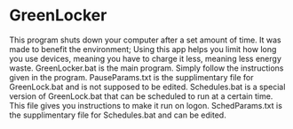 # GreenLocker
This program shuts down your computer after a set amount of time. It was made to benefit the environment; Using this app helps you limit how long you use devices, meaning you have to charge it less, meaning less energy waste.
GreenLocker.bat is the main program. Simply follow the instructions given in the program.
PauseParams.txt is the supplimentary file for GreenLock.bat and is not supposed to be edited.
Schedules.bat is a special version of GreenLock.bat that can be scheduled to run at a certain time. This file gives you instructions to make it run on logon.
SchedParams.txt is the supplimentary file for Schedules.bat and can be edited.
